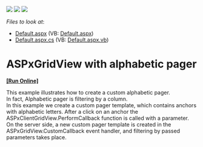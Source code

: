 <!-- default badges list -->
![](https://img.shields.io/endpoint?url=https://codecentral.devexpress.com/api/v1/VersionRange/128536677/19.2.3%2B)
[![](https://img.shields.io/badge/Open_in_DevExpress_Support_Center-FF7200?style=flat-square&logo=DevExpress&logoColor=white)](https://supportcenter.devexpress.com/ticket/details/E1820)
[![](https://img.shields.io/badge/📖_How_to_use_DevExpress_Examples-e9f6fc?style=flat-square)](https://docs.devexpress.com/GeneralInformation/403183)
<!-- default badges end -->
<!-- default file list -->
*Files to look at*:

* [Default.aspx](./CS/WebSite/Default.aspx) (VB: [Default.aspx](./VB/WebSite/Default.aspx))
* [Default.aspx.cs](./CS/WebSite/Default.aspx.cs) (VB: [Default.aspx.vb](./VB/WebSite/Default.aspx.vb))
<!-- default file list end -->
# ASPxGridView with alphabetic pager
<!-- run online -->
**[[Run Online]](https://codecentral.devexpress.com/e1820/)**
<!-- run online end -->


<p>This example illustrates how to create a custom alphabetic pager. <br />
In fact, Alphabetic pager is filtering by a column.<br />
In this example we create a custom pager template, which contains anchors with alphabetic letters. After a click on an anchor the ASPxClientGridView.PerformCallback function is called with a parameter. On the server side, a new custom pager template is created in the ASPxGridView.CustomCallback event handler, and filtering by passed parameters takes place.</p>

<br/>


